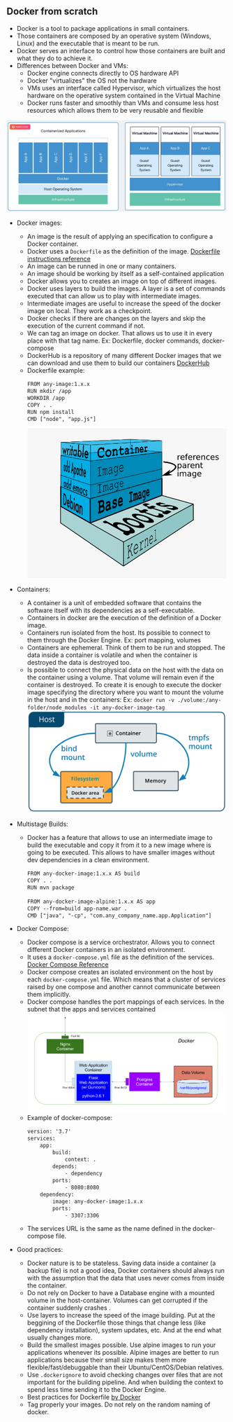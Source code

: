 ## Docker from scratch

* Docker is a tool to package applications in small containers.
* Those containers are composed by an operative system (Windows, Linux) and the executable that is meant to be run.
* Docker serves an interface to control how those containers are built and what they do to achieve it.
* Differences between Docker and VMs:
    * Docker engine connects directly to OS hardware API
    * Docker "virtualizes" the OS not the hardware
    * VMs uses an interface called Hypervisor, which virtualizes the host hardware on the operative system contained in the Virtual Machine
    * Docker runs faster and smoothly than VMs and consume less host resources which allows them to be very reusable and flexible

![Docker](https://github.com/Groxalf/docker-workshop/blob/master/img/docker-vs-vms.jpg?raw=true)


* Docker images:
    * An image is the result of applying an specification to configure a Docker container.
    * Docker uses a ``Dockerfile`` as the definition of the image. [Dockerfile instructions reference](https://docs.docker.com/engine/reference/builder/)
    * An image can be runned in one or many containers.
    * An image should be working by itself as a self-contained application
    * Docker allows you to creates an image on top of different images.
    * Docker uses layers to build the images. A layer is a set of commands executed that can allow us to play with intermediate images.
    * Intermediate images are useful to increase the speed of the docker image on local. They work as a checkpoint.
    * Docker checks if there are changes on the layers and skip the execution of the current command if not.
    * We can tag an image on docker. That allows us to use it in every place with that tag name. Ex: Dockerfile, docker commands, docker-compose
    * DockerHub is a repository of many different Docker images that we can download and use them to build our containers [DockerHub](http://hub.docker.com)
    * Dockerfile example:
        ```
        FROM any-image:1.x.x
        RUN mkdir /app
        WORKDIR /app
        COPY . .
        RUN npm install
        CMD ["node", "app.js"]
        ```
      ![Docker layers](https://github.com/Groxalf/docker-workshop/blob/master/img/docker-layers.png?raw=true)
    
* Containers:
    * A container is a unit of embedded software that contains the software itself with its dependencies as a self-executable.
    * Containers in docker are the execution of the definition of a Docker image.
    * Containers run isolated from the host. Its possible to connect to them through the Docker Engine. Ex: port mapping, volumes
    * Containers are ephemeral. Think of them to be run and stopped. The data inside a container is volatile and when the container is destroyed the data is destroyed too.
    * Is possible to connect the physical data on the host with the data on the container using a volume. That volume will remain even if the container is destroyed. To create it is enough to execute the docker image specifying the directory where you want to mount the volume in the host and in the containers: Ex: `docker run -v ./volume:/any-folder/node_modules -it any-docker-image-tag`
    ![Volumes](https://github.com/Groxalf/docker-workshop/blob/master/img/volumes.png?raw=true)

* Multistage Builds:
    * Docker has a feature that allows to use an intermediate image to build the executable and copy it from it to a new image where is going to be executed. This allows to have smaller images without dev dependencies in a clean environment.
        ```
        FROM any-docker-image:1.x.x AS build
        COPY . .
        RUN mvn package
        
        FROM any-docker-image-alpine:1.x.x AS app
        COPY --from=build app-name.war .
        CMD ["java", "-cp", "com.any_company_name.app.Application"]
        ```

* Docker Compose:
    * Docker compose is a service orchestrator. Allows you to connect different Docker containers in an isolated environment.
    * It uses a ``docker-compose.yml`` file as the definition of the services. [Docker Compose Reference](https://docs.docker.com/compose/compose-file/)
    * Docker compose creates an isolated environment on the host by each `docker-compose.yml` file. Which means that a cluster of services raised by one compose and another cannot communicate between them implicitly.
    * Docker compose handles the port mappings of each services. In the subnet that the apps and services contained 
    ![Docker-compose map](https://raw.githubusercontent.com/Groxalf/docker-workshop/master/img/docker-compose-architecture.png)
    * Example of docker-compose:
        ```
        version: '3.7'
        services:
            app:
                build:
                    context: .
                depends:
                    - dependency
                ports:
                    - 8080:8080
            dependency:
                image: any-docker-image:1.x.x
                ports:
                    - 3307:3306
        ```
    * The services URL is the same as the name defined in the docker-compose file.
    
* Good practices:
    * Docker nature is to be stateless. Saving data inside a container (a backup file) is not a good idea, Docker containers should always run with the assumption that the data that uses never comes from inside the container.
    * Do not rely on Docker to have a Database engine with a mounted volume in the host-container. Volumes can get corrupted if the container suddenly crashes .
    * Use layers to increase the speed of the image building. Put at the beggining of the Dockerfile those things that change less (like dependency installation), system updates, etc. And at the end what usually changes more.
    * Build the smallest images possible. Use alpine images to run your applications whenever its possible. Alpine images are better to run applications because their small size makes them more flexible/fast/debuggable than their Ubuntu/CentOS/Debian relatives.
    * Use `.dockerignore` to avoid checking changes over files that are not important for the building pipeline. And when building the context to spend less time sending it to the Docker Engine.
    * Best practices for Dockerfile [by Docker](https://docs.docker.com/develop/develop-images/dockerfile_best-practices/)
    * Tag properly your images. Do not rely on the random naming of docker.
